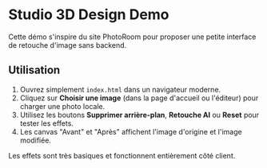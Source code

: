 
# Studio 3D Design Demo

Cette démo s'inspire du site PhotoRoom pour proposer une petite interface de retouche d'image sans backend.

## Utilisation

1. Ouvrez simplement `index.html` dans un navigateur moderne.
2. Cliquez sur **Choisir une image** (dans la page d'accueil ou l'éditeur) pour charger une photo locale.
3. Utilisez les boutons **Supprimer arrière-plan**, **Retouche AI** ou **Reset** pour tester les effets.
4. Les canvas "Avant" et "Après" affichent l'image d'origine et l'image modifiée.

Les effets sont très basiques et fonctionnent entièrement côté client.
